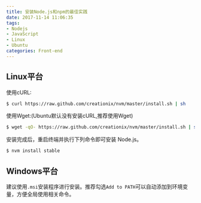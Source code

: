 ```yaml
---
title: 安装Node.js和npm的最佳实践
date: 2017-11-14 11:06:35
tags:
- Nodejs
- JavaScript
- Linux
- Ubuntu
categories: Front-end
---
```


## Linux平台

使用cURL:

```bash
$ curl https://raw.github.com/creationix/nvm/master/install.sh | sh
```

使用Wget:(Ubuntu默认没有安装cURL,推荐使用Wget)

```bash
$ wget -qO- https://raw.github.com/creationix/nvm/master/install.sh | sh
```

安装完成后，重启终端并执行下列命令即可安装 Node.js。

```bash
$ nvm install stable
```

## Windows平台

建议使用`.msi`安装程序进行安装。推荐勾选`Add to PATH`可以自动添加到环境变量，方便全局使用相关命令。
